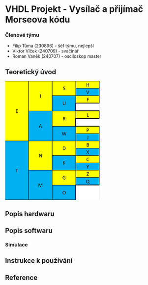 # VHDL Projekt - Vysílač a přijímač Morseova kódu

### Členové týmu
* Filip Tůma (230896) - šéf týmu, nejlepší
* Viktor Vlček (240709) - svačinář
* Roman Vaněk (240707) - osciloskop master

## Teoretický úvod
![image](https://github.com/vanekroman/digital-electronics-project/blob/main/Morse_abeceda.png)

## Popis hardwaru

## Popis softwaru
### Simulace

## Instrukce k používání

## Reference

